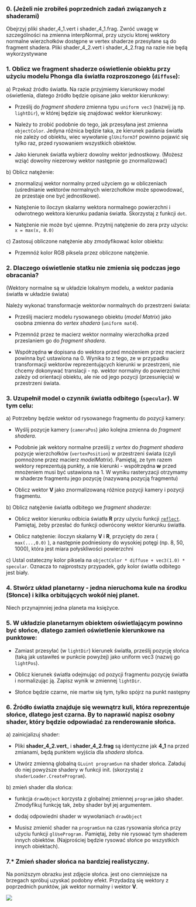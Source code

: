 ### 0. (Jeżeli nie zrobiłeś poprzednich zadań związanych z shaderami)
 Obejrzyj pliki shader_4_1.vert i shader_4_1.frag. Zwróć uwagę w szczególności na zmienna interpNormal, przy uzyciu ktorej wektory normalne wierzchołków dostępne w vertex shaderze przesyłane są do fragment shadera. Pliki shader_4_2.vert i shader_4_2.frag na razie nie będą wykorzystywane

### 1. Oblicz we fragment shaderze oświetlenie obiektu przy użyciu modelu Phonga dla światła rozproszonego (`diffuse`):

a) Przekaż źródło światła. Na razie przyjmiemy kierunkowy model oświetlenia, dlatego źródło będzie opisane jako wektor kierunkowy:

- Prześlij do *fragment shadera* zmienna typu `uniform vec3` (nazwij ją np. `lightDir`), w której będzie się znajdować wektor kierunkowy:

- Należy to zrobić podobnie do tego, jak przesyłana jest zmienna `objectColor`. Jedyna różnica będzie taka, ze kierunek padania światła nie zależy od obiektu, wiec wywołanie `glUniform3f` powinno pojawić się tylko raz, przed rysowaniem wszystkich obiektów.

- Jako kierunek światła wybierz dowolny wektor jednostkowy. (Możesz wziąć dowolny niezerowy wektor następnie go znormalizować)


b) Oblicz natężenie:

- znormalizuj wektor normalny przed użyciem go w obliczeniach (uśrednianie wektorów normalnych wierzchołków może spowodować, ze przestaje one być jednostkowe).

- Natężenie to iloczyn skalarny wektora normalnego powierzchni i odwrotnego wektora kierunku padania światła. Skorzystaj z funkcji `dot`.

- Natężenie nie może być ujemne. Przytnij natężenie do zera przy użyciu: `x = max(x, 0.0)`

c) Zastosuj obliczone natężenie aby zmodyfikować kolor obiektu:

- Przemnóż kolor RGB piksela przez obliczone natężenie.

### 2. Dlaczego oświetlenie statku nie zmienia się podczas jego obracania?

(Wektory normalne są w układzie lokalnym modelu, a wektor padania światła w układzie świata)

Należy wykonać transformacje wektorów normalnych do przestrzeni świata:

- Prześlij macierz modelu rysowanego obiektu (*model Matrix*) jako osobna zmienna do *vertex shadera* (`uniform mat4`).

- Przemnóż przez te macierz wektor normalny wierzchołka przed przeslaniem go do *fragment shadera*.

- Współrzędna **w** dopisana do wektora przed mnożeniem przez macierz powinna być ustawiona na 0. Wynika to z tego, ze w przypadku transformacji wektorów reprezentujących kierunki w przestrzeni, nie chcemy dokonywać translacji - np. wektor normalny do powierzchni zależy od orientacji obiektu, ale nie od jego pozycji (przesunięcia) w przestrzeni świata.

### 3. Uzupełnił model o czynnik światła odbitego (`specular`). W tym celu:

a) Potrzebny będzie wektor od rysowanego fragmentu do pozycji kamery:

- Wyślij pozycje kamery (`cameraPos`) jako kolejna zmienna do *fragment shadera*.

- Podobnie jak wektory normalne prześlij z *vertex* do *fragment shadera* pozycje wierzchołków (`vertexPosition`) w przestrzeni świata (czyli pomnożone przez macierz *modelMatrix*). Pamiętaj, ze tym razem wektory reprezentują punkty, a nie kierunki - współrzędna **w** przed mnożeniem musi być ustawiona na 1. W wyniku rasteryzacji otrzymamy w shaderze fragmentu jego pozycję (nazywaną pozycją fragmentu)

- Oblicz wektor **V** jako znormalizowaną różnice pozycji kamery i pozycji fragmentu.

b) Oblicz natężenie światła odbitego we *fragment shaderze*:

- Oblicz wektor kierunku odbicia światła **R** przy użyciu funkcji [`reflect`](https://www.khronos.org/registry/OpenGL-Refpages/gl4/html/reflect.xhtml). Pamiętaj, żeby przesłać do funkcji odwrócony wektor kierunku światła. 

- Oblicz natężenie: iloczyn skalarny **V** i **R**, przycięty do zera ( `max(...,0.0)` ), a następnie podniesiony do wysokiej potęgi (np. 8, 50, 1000), która jest miara połyskliwości powierzchni

c) Ustal ostateczny kolor piksela na  `objectColor * diffuse + vec3(1.0) * specular`. Oznacza to najprostszy przypadek, gdy kolor światła odbitego jest biały.

### 4. Stwórz układ planetarny - jedna nieruchoma kule na środku (Słonce) i kilka orbitujących wokół niej planet.
Niech przynajmniej jedna planeta ma księżyce.

### 5. W układzie planetarnym obiektem oświetlającym powinno być słońce, dlatego zamień oświetlenie kierunkowe na punktowe:

- Zamiast przesyłać (w `lightDir`) kierunek światła, prześlij pozycję słońca (taką jak ustawiłeś w punkcie powyżej) jako uniform vec3 (nazwij go `lightPos`).

- Oblicz kierunek światła odejmując od pozycji fragmentu pozycję światła i normalizując ją. Zapisz wynik w zmiennej `lightDir`.

- Słońce będzie czarne, nie martw się tym, tylko spójrz na punkt następny


###  6. Źródło światła znajduje się wewnątrz kuli, która reprezentuje słońce, dlatego jest czarna. By to naprawić napisz osobny shader, który będzie odpowiadać za renderowanie słońca.
a) zainicjalizuj shader:
- Pliki **shader_4_2.vert**_ i **shader_4_2.frag** są identyczne jak **4_1** na przed zmianami, będą punktem wyjścia dla *shadera* słońca.

- Utwórz zmienną globalną `GLuint programSun` na shader słońca. Załaduj do niej powyższe shadery w funkcji init. (skorzystaj z `shaderLoader.CreateProgram`).


b) zmień shader dla słońca: 
- funkcja `drawObject` korzysta z globalnej zmiennej `program` jako shader. Zmodyfikuj funkcję tak, żeby shader był jej argumentem.
- dodaj odpowiedni shader w wywołaniach `drawObject`

- Musisz zmienić shader na `programSun` na czas rysowania słońca przy użyciu funkcji `glUseProgram.` Pamiętaj, żeby nie rysować tym shaderem innych obiektów. (Najprościej będzie rysować słońce po wszystkich innych obiektach).

### 7.* Zmień shader słońca na bardziej realistyczny.
Na poniższym obrazku jest zdjęcie słońca. jest ono ciemniejsze na brzegach spróbuj uzyskać podobny efekt. Przydadzą się wektory z poprzednich punktów, jak wektor normalny i wektor **V**.

![](https://wi-images.condecdn.net/image/DEGypMQdE59/crop/1020/f/sunmeta.jpg)

